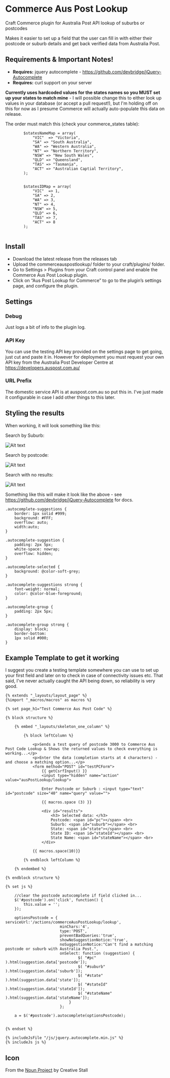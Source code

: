 # Commerce Aus Post Lookup

Craft Commerce plugin for Australia Post API lookup of suburbs or postcodes

Makes it easier to set up a field that the user can fill in with either their postcode or suburb details and get back verified data from Australia Post.

## Requirements & Important Notes!

* **Requires:** jquery autocomplete - https://github.com/devbridge/jQuery-Autocomplete
* **Requires:** curl support on your server

**Currently uses hardcoded values for the states names so you MUST set up your states to match mine** - I will possible change this to either look up values in your database (or accept a pull request!), but I'm holding off on this for now as I presume Commerce will actually auto-populate this data on release.

The order must match this (check your commerce_states table):

```
        $statesNameMap = array(
            "VIC"  => "Victoria",
            "SA" => "South Australia",
            "WA" => "Western Australia",
            "NT" => "Northern Territory",
            "NSW" => "New South Wales",
            "QLD" => "Queensland",
            "TAS" => "Tasmania",
            "ACT" => "Australian Captial Territory",
        );


        $statesIDMap = array(
            "VIC"  => 1,
            "SA" => 2,
            "WA" => 3,
            "NT" => 4,
            "NSW" => 5,
            "QLD" => 6,
            "TAS" => 7,
            "ACT" => 8
        );


```

## Install

* Download the latest release from the releases tab
* Upload the commerceauspostlookup/ folder to your craft/plugins/ folder.
* Go to Settings > Plugins from your Craft control panel and enable the Commerce Aus Post Lookup plugin.
* Click on “Aus Post Lookup for Commerce” to go to the plugin’s settings page, and configure the plugin.

## Settings

### Debug

Just logs a bit of info to the plugin log.

### API Key

You can use the testing API key provided on the settings page to get going, just cut and paste it in.  However for deployment you must request your own API key from the Australia Post Developer Centre at https://developers.auspost.com.au/

### URL Prefix

The domestic service API is at auspost.com.au so put this in.  I've just made it configurable in case I add other things to this later.

## Styling the results

When working, it will look something like this:

Search by Suburb:

![Alt text](/screenshots/suburb.png?raw=true "Search by suburb")

Search by postcode:

![Alt text](/screenshots/postcode.png?raw=true "Search by postcode")

Search with no results:

![Alt text](/screenshots/noresults.png?raw=true "No results")

Something like this will make it look like the above - see https://github.com/devbridge/jQuery-Autocomplete for docs.

```
.autocomplete-suggestions { 
    border: 1px solid #999; 
    background: #FFF; 
    overflow: auto; 
    width:auto; 
}

.autocomplete-suggestion { 
    padding: 2px 5px; 
    white-space: nowrap; 
    overflow: hidden; 
}

.autocomplete-selected { 
    background: @color-soft-grey; 
}

.autocomplete-suggestions strong { 
    font-weight: normal; 
    color: @color-blue-foreground; 
}

.autocomplete-group { 
    padding: 2px 5px; 
}

.autocomplete-group strong { 
    display: block; 
    border-bottom: 
    1px solid #000; 
}
```

## Example Template to get it working

I suggest you create a testing template somewhere you can use to set up your first field and later on to check in case of connectivity issues etc.  That said, I've never actually caught the API being down, so reliability is very good.


```
{% extends "_layouts/layout_page" %}
{%import "_macros/macros" as macros %}

{% set page_h1="Test Commerce Aus Post Code" %}

{% block structure %}

    {% embed "_layouts/skeleton_one_column" %}
                    
        {% block leftColumn %}

            <p>Sends a test query of postcode 3000 to Commerce Aus Post Code Lookup & Shows the returned values to check everything is working...</p>
            <p>Enter the data (completion starts at 4 characters) - and choose a matching option...</p>
            <form method="POST" id="testPCForm">
                {{ getCsrfInput() }}
                <input type="hidden" name="action" value="ausPostLookup/lookup">
                
                Enter Postcode or Suburb : <input type="text" id="postcode" size="40" name="query" value="">

                {{ macros.space (3) }}

                <div id="results">
                    <h3> Selected data: </h3>
                    Postcode: <span id="pc"></span> <br>
                    Suburb: <span id="suburb"></span> <br>
                    State: <span id="state"></span> <br>
                    State ID: <span id="stateId"></span> <br>
                    State Name: <span id="stateName"></span> <br>
                </div>

            {{ macros.space(10)}}

        {% endblock leftColumn %}

    {% endembed %}

{% endblock structure %}

{% set js %}

    //clear the postcode autocomplete if field clicked in...
    $('#postcode').on('click', function() {
        this.value = '';
    });

    optionsPostcode = { serviceUrl:'/actions/commerceAusPostLookup/lookup', 
                        minChars:'4',
                        type:'POST',
                        preventBadQueries:'true',
                        showNoSuggestionNotice:'true',
                        noSuggestionNotice:"Can't find a matching postcode or suburb with Australia Post.",
                        onSelect: function (suggestion) {
                                $( "#pc" ).html(suggestion.data['postcode']);
                                $( "#suburb" ).html(suggestion.data['suburb']);
                                $( "#state" ).html(suggestion.data['state']);
                                $( "#stateId" ).html(suggestion.data['stateId']);
                                $( "#stateName" ).html(suggestion.data['stateName']);
                            }
                        };

    a = $('#postcode').autocomplete(optionsPostcode);


{% endset %}

{% includeJsFile "/js/jquery.autocomplete.min.js" %}
{% includeJs js %}

```

## Icon

From the [Noun Project](https://thenounproject.com/) by Creative Stall